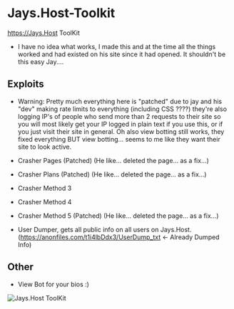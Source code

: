 # Jays.Host-Toolkit
https://Jays.Host ToolKit

- I have no idea what works, I made this and at the time all the things worked and had existed on his site since it had opened. It shouldn't be this easy Jay....

## Exploits

- Warning: Pretty much everything here is "patched" due to jay and his "dev" making rate limits to everything (including CSS ????) they're also logging IP's of people who send more than 2 requests to their site so you will most likely get your IP logged in plain text if you use this, or if you just visit their site in general. Oh also view botting still works, they fixed everything BUT view botting... seems to me like they want their site to look active.

- Crasher Pages (Patched) (He like... deleted the page... as a fix...)
- Crasher Plans (Patched) (He like... deleted the page... as a fix...)
- Crasher Method 3 
- Crasher Method 4
- Crasher Method 5 (Patched) (He like... deleted the page... as a fix...)
- User Dumper, gets all public info on all users on Jays.Host. (https://anonfiles.com/t1i4lbDdx3/UserDump_txt <- Already Dumped Info)

## Other

- View Bot for your bios :)


![Jays.Host ToolKit](https://cdn.e-z.host/e-zimagehosting/73b83a6e-5101-4059-9426-8abb720d5508/9ccbb0f8.png)

